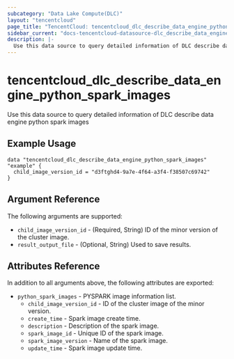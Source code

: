 ```yaml
---
subcategory: "Data Lake Compute(DLC)"
layout: "tencentcloud"
page_title: "TencentCloud: tencentcloud_dlc_describe_data_engine_python_spark_images"
sidebar_current: "docs-tencentcloud-datasource-dlc_describe_data_engine_python_spark_images"
description: |-
  Use this data source to query detailed information of DLC describe data engine python spark images
---
```


# tencentcloud_dlc_describe_data_engine_python_spark_images

Use this data source to query detailed information of DLC describe data engine python spark images

## Example Usage

```hcl
data "tencentcloud_dlc_describe_data_engine_python_spark_images" "example" {
  child_image_version_id = "d3ftghd4-9a7e-4f64-a3f4-f38507c69742"
}
```

## Argument Reference

The following arguments are supported:

* `child_image_version_id` - (Required, String) ID of the minor version of the cluster image.
* `result_output_file` - (Optional, String) Used to save results.

## Attributes Reference

In addition to all arguments above, the following attributes are exported:

* `python_spark_images` - PYSPARK image information list.
  * `child_image_version_id` - ID of the cluster image of the minor version.
  * `create_time` - Spark image create time.
  * `description` - Description of the spark image.
  * `spark_image_id` - Unique ID of the spark image.
  * `spark_image_version` - Name of the spark image.
  * `update_time` - Spark image update time.



